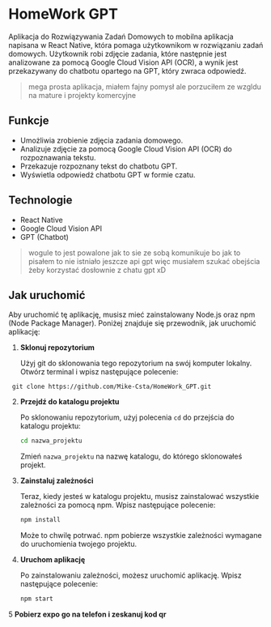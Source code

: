 # HomeWork GPT

Aplikacja do Rozwiązywania Zadań Domowych to mobilna aplikacja napisana w React Native, która pomaga użytkownikom w rozwiązaniu zadań domowych. Użytkownik robi zdjęcie zadania, które następnie jest analizowane za pomocą Google Cloud Vision API (OCR), a wynik jest przekazywany do chatbotu opartego na GPT, który zwraca odpowiedź.

> mega prosta aplikacja, miałem fajny pomysł ale porzuciłem ze wzgldu na mature i projekty komercyjne

## Funkcje

* Umożliwia zrobienie zdjęcia zadania domowego.
* Analizuje zdjęcie za pomocą Google Cloud Vision API (OCR) do rozpoznawania tekstu.
* Przekazuje rozpoznany tekst do chatbotu GPT.
* Wyświetla odpowiedź chatbotu GPT w formie czatu.

## Technologie

* React Native
* Google Cloud Vision API
* GPT (Chatbot)

> wogule to jest powalone jak to sie ze sobą komunikuje bo jak to pisałem to nie istniało jeszcze api gpt więc musiałem szukać obejścia żeby korzystać dosłownie z chatu gpt xD

## Jak uruchomić

Aby uruchomić tę aplikację, musisz mieć zainstalowany Node.js oraz npm (Node Package Manager). Poniżej znajduje się przewodnik, jak uruchomić aplikację:

1. **Sklonuj repozytorium**

   Użyj git do sklonowania tego repozytorium na swój komputer lokalny. Otwórz terminal i wpisz następujące polecenie:

  ```
   git clone https://github.com/Mike-Csta/HomeWork_GPT.git
```

2. **Przejdź do katalogu projektu**

   Po sklonowaniu repozytorium, użyj polecenia `cd` do przejścia do katalogu projektu:

   ```bash
   cd nazwa_projektu
   ```

   Zmień `nazwa_projektu` na nazwę katalogu, do którego sklonowałeś projekt.

3. **Zainstaluj zależności**

   Teraz, kiedy jesteś w katalogu projektu, musisz zainstalować wszystkie zależności za pomocą npm. Wpisz następujące polecenie:

   ```bash
   npm install
   ```

   Może to chwilę potrwać. npm pobierze wszystkie zależności wymagane do uruchomienia twojego projektu.

4. **Uruchom aplikację**

   Po zainstalowaniu zależności, możesz uruchomić aplikację. Wpisz następujące polecenie:

   ```bash
   npm start
   ```

  5 **Pobierz expo go na telefon i zeskanuj kod qr**
